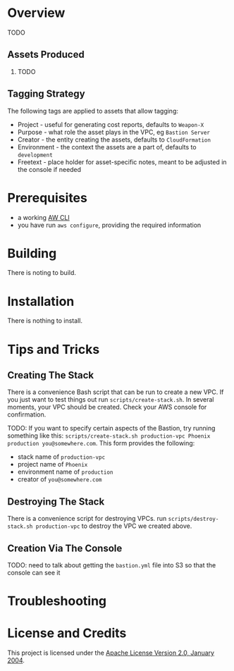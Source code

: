 # Overview
TODO

## Assets Produced
1. TODO

## Tagging Strategy
The following tags are applied to assets that allow tagging:
* Project - useful for generating cost reports, defaults to `Weapon-X`
* Purpose - what role the asset plays in the VPC, eg `Bastion Server`
* Creator - the entity creating the assets, defaults to `CloudFormation`
* Environment - the context the assets are a part of, defaults to `development`
* Freetext - place holder for asset-specific notes, meant to be adjusted in the console if needed

# Prerequisites
* a working [AW CLI](https://aws.amazon.com/cli/)
* you have run `aws configure`, providing the required information

# Building
There is noting to build.

# Installation
There is nothing to install.

# Tips and Tricks

## Creating The Stack
There is a convenience Bash script that can be run to create a new VPC.  If
you just want to test things out run `scripts/create-stack.sh`.  In several
moments, your VPC should be created.  Check your AWS console for confirmation.

TODO:
If you want to specify certain aspects of the Bastion, try running something like this:
`scripts/create-stack.sh production-vpc Phoenix production you@somewhere.com`.
This form provides the following:
* stack name of `production-vpc`
* project name of `Phoenix`
* environment name of `production`
* creator of `you@somewhere.com`


## Destroying The Stack
There is a convenience script for destroying VPCs.  run
`scripts/destroy-stack.sh production-vpc` to destroy the VPC we created above.

## Creation Via The Console
TODO: need to talk about getting the `bastion.yml` file into S3 so that the console can see it

# Troubleshooting

# License and Credits
This project is licensed under the [Apache License Version 2.0, January 2004](http://www.apache.org/licenses/).
